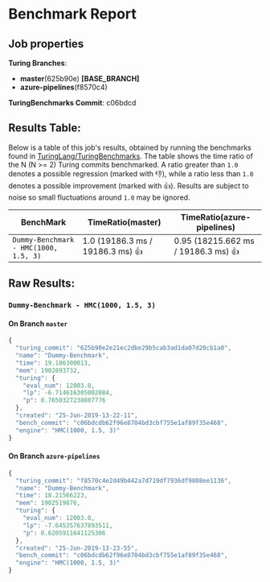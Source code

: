 # Benchmark Report

## Job properties

**Turing Branches**:
- **master**(625b90e) **[BASE_BRANCH]**
- **azure-pipelines**(f8570c4) 

**TuringBenchmarks Commit**: c06bdcd

## Results Table:

Below is a table of this job's results, obtained by running the
benchmarks found in
[TuringLang/TuringBenchmarks](https://github.com/TuringLang/TuringBenchmarks). The
table shows the time ratio of the N (N >= 2) Turing commits
benchmarked. A ratio greater than `1.0` denotes a possible regression
(marked with :-1:), while a ratio less than `1.0` denotes a possible
improvement (marked with :+1:). Results are subject to
noise so small fluctuations around `1.0` may be ignored.

| BenchMark    |  TimeRatio(master) |  TimeRatio(azure-pipelines) | 
| -----------  |  ----------------------- |  ----------------------- | 
| `Dummy-Benchmark - HMC(1000, 1.5, 3)` |  1.0 (19186.3 ms / 19186.3 ms) :+1: |  0.95 (18215.662 ms / 19186.3 ms) :+1: | 

## Raw Results:

### `Dummy-Benchmark - HMC(1000, 1.5, 3)`
#### On Branch `master`
```javascript
{
  "turing_commit": "625b90e2e21ec2dbe29b5cab3ad1da07d20cb1a0",
  "name": "Dummy-Benchmark",
  "time": 19.186300013,
  "mem": 1902893732,
  "turing": {
    "eval_num": 12003.0,
    "lp": -6.714616305002084,
    "p": 0.7650327238807776
  },
  "created": "25-Jun-2019-13-22-11",
  "bench_commit": "c06bdcdb62f96e8704bd3cbf755e1af89f35e468",
  "engine": "HMC(1000, 1.5, 3)"
}

```

#### On Branch `azure-pipelines`
```javascript
{
  "turing_commit": "f8570c4e2d49b442a7d719df7936df9808ee1136",
  "name": "Dummy-Benchmark",
  "time": 18.21566223,
  "mem": 1902519876,
  "turing": {
    "eval_num": 12003.0,
    "lp": -7.645357637893511,
    "p": 0.6205911641125306
  },
  "created": "25-Jun-2019-13-23-55",
  "bench_commit": "c06bdcdb62f96e8704bd3cbf755e1af89f35e468",
  "engine": "HMC(1000, 1.5, 3)"
}

```


